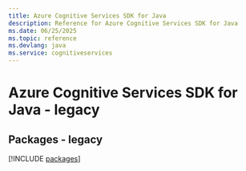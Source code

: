 ```yaml
---
title: Azure Cognitive Services SDK for Java
description: Reference for Azure Cognitive Services SDK for Java
ms.date: 06/25/2025
ms.topic: reference
ms.devlang: java
ms.service: cognitiveservices
---
```

# Azure Cognitive Services SDK for Java - legacy
## Packages - legacy
[!INCLUDE [packages](cognitive-services-index.md)]